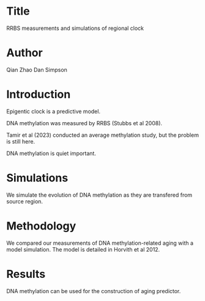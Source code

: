 # Title
RRBS measurements and simulations of regional clock

# Author
Qian Zhao
Dan Simpson

# Introduction
Epigentic clock is a predictive model.

DNA methylation was measured by RRBS (Stubbs et al 2008).

Tamir et al (2023) conducted an average methylation study,
but the problem is still here.

DNA methylation is quiet important.

# Simulations
We simulate the evolution of DNA methylation as they are transfered from source region.

# Methodology
We compared our measurements of DNA methylation-related aging with a model simulation.
The model is detailed in Horvith et al 2012.

# Results
DNA methylation can be used for the construction of aging predictor.
